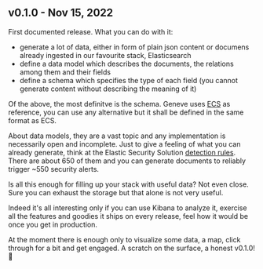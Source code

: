 ## v0.1.0 - Nov 15, 2022

First documented release. What you can do with it:

* generate a lot of data, either in form of plain json content or documens already ingested in our favourite stack, Elasticsearch
* define a data model which describes the documents, the relations among them and their fields
* define a schema which specifies the type of each field (you cannot generate content without describing the meaning of it)

Of the above, the most definitve is the schema. Geneve uses [ECS](https://www.elastic.co/guide/en/ecs/current/index.html) as reference, you can use any alternative but it shall be defined in the same format as ECS.

About data models, they are a vast topic and any implementation is necessarily open and incomplete. Just to give a feeling of what you can already generate, think at the Elastic Security Solution [detection rules](https://www.elastic.co/guide/en/security/current/detection-engine-overview.html). There are about 650 of them and you can generate documents to reliably trigger ~550 security alerts.

Is all this enough for filling up your stack with useful data? Not even close. Sure you can exhaust the storage but that alone is not very useful.

Indeed it's all interesting only if you can use Kibana to analyze it, exercise all the features and goodies it ships on every release, feel how it would be once you get in production.

At the moment there is enough only to visualize some data, a map, click through for a bit and get engaged. A scratch on the surface, a honest v0.1.0! 🎉
